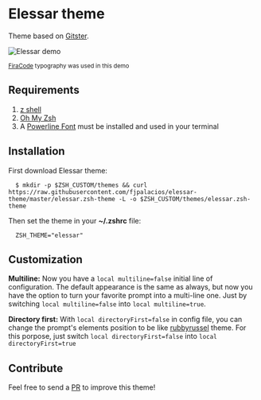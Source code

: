 # Elessar theme
Theme based on [Gitster](https://github.com/shashankmehta/dotfiles/blob/master/thesetup/zsh/.oh-my-zsh/custom/themes/gitster.zsh-theme).

![Elessar demo](elessar.gif)

<sub>[FiraCode](https://github.com/tonsky/FiraCode) typography was used in this demo</sub>

## Requirements
1. [z shell](https://www.zsh.org)
2. [Oh My Zsh](https://ohmyz.sh)
3. A [Powerline Font](https://github.com/powerline/fonts) must be installed and used in your terminal


## Installation
First download Elessar theme:
```console
  $ mkdir -p $ZSH_CUSTOM/themes && curl https://raw.githubusercontent.com/fjpalacios/elessar-theme/master/elessar.zsh-theme -L -o $ZSH_CUSTOM/themes/elessar.zsh-theme
```

Then set the theme in your **~/.zshrc** file: 
```
  ZSH_THEME="elessar"
```

## Customization
**Multiline:**
Now you have a `local multiline=false` initial line of configuration.
The default appearance is the same as always, but now you have the option to
turn your favorite prompt into a multi-line one. Just by switching
`local multiline=false` into `local multiline=true`.

**Directory first:**
With `local directoryFirst=false` in config file, you can change the prompt's elements position to be like [rubbyrussel](https://github.com/ohmyzsh/ohmyzsh/wiki/Themes#robbyrussell) theme. For this porpose, just switch `local directoryFirst=false` into `local directoryFirst=true`

## Contribute
Feel free to send a [PR](https://github.com/fjpalacios/elessar-theme/pulls) to improve this theme!
